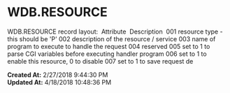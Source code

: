 # WDB.RESOURCE

WDB.RESOURCE record layout:  Attribute  Description  001 resource type - this should be 'P' 002 description of the resource / service 003 name of program to execute to handle the request 004 reserved 005 set to 1 to parse CGI variables before executing handler program 006 set to 1 to enable this resource, 0 to disable 007 set to 1 to save request de  

**Created At:** 2/27/2018 9:44:30 PM  
**Updated At:** 4/18/2018 10:48:36 PM  

